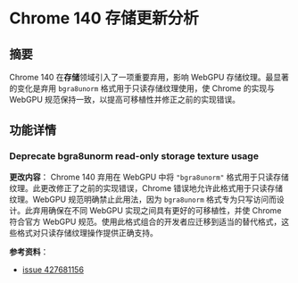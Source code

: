 # Chrome 140 存储更新分析

## 摘要

Chrome 140 在**存储**领域引入了一项重要弃用，影响 WebGPU 存储纹理。最显著的变化是弃用 `bgra8unorm` 格式用于只读存储纹理使用，使 Chrome 的实现与 WebGPU 规范保持一致，以提高可移植性并修正之前的实现错误。

## 功能详情

### Deprecate bgra8unorm read-only storage texture usage

**更改内容**：
Chrome 140 弃用在 WebGPU 中将 `"bgra8unorm"` 格式用于只读存储纹理。此更改修正了之前的实现错误，Chrome 错误地允许此格式用于只读存储纹理。WebGPU 规范明确禁止此用法，因为 `bgra8unorm` 格式专为只写访问而设计。此弃用确保在不同 WebGPU 实现之间具有更好的可移植性，并使 Chrome 符合官方 WebGPU 规范。使用此格式组合的开发者应迁移到适当的替代格式，这些格式对只读存储纹理操作提供正确支持。

**参考资料**：
- [issue 427681156](https://issues.chromium.org/issues/427681156)